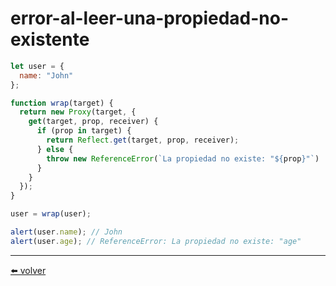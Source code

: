 # error-al-leer-una-propiedad-no-existente

````js
let user = {
  name: "John"
};

function wrap(target) {
  return new Proxy(target, {
    get(target, prop, receiver) {
      if (prop in target) {
        return Reflect.get(target, prop, receiver);
      } else {
        throw new ReferenceError(`La propiedad no existe: "${prop}"`)
      }
    }
  });
}

user = wrap(user);

alert(user.name); // John
alert(user.age); // ReferenceError: La propiedad no existe: "age"
````

---
[⬅️ volver](https://github.com/VictorHugoAguilar/javascript-interview-questions-explained/blob/main/theory/js-misc/proxy/readme.md#error-al-leer-una-propiedad-no-existente)
